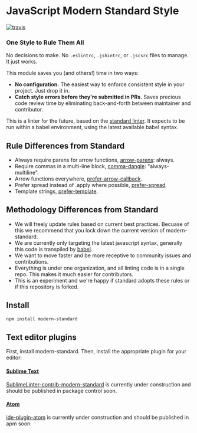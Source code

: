 # JavaScript Modern Standard Style
[![travis][travis-image]][travis-url]

[travis-image]: https://travis-ci.org/modern-standard/modern-standard.svg?branch=master
[travis-url]: https://travis-ci.org/modern-standard/modern-standard
[npm-image]: https://img.shields.io/npm/v/standard.svg?style=flat
[npm-url]: https://npmjs.org/package/standard
[downloads-image]: https://img.shields.io/npm/dm/standard.svg?style=flat
[downloads-url]: https://npmjs.org/package/standard

### One Style to Rule Them All

No decisions to make. No `.eslintrc`, `.jshintrc`, or `.jscsrc` files to manage. It just
works.

This module saves you (and others!) time in two ways:

- **No configuration.** The easiest way to enforce consistent style in your project. Just
  drop it in.
- **Catch style errors before they're submitted in PRs.** Saves precious code review time
  by eliminating back-and-forth between maintainer and contributor.

This is a linter for the future, based on the [standard linter]. It expects to be run within a babel environment, using the latest available babel syntax.

[standard linter]: https://github.com/feross/standard

## Rule Differences from Standard

* Always require parens for arrow functions, [arrow-parens]: always.
* Require commas in a multi-line block, [comma-dangle]: "always-multiline".
* Arrow functions everywhere, [prefer-arrow-callback].
* Prefer spread instead of .apply where possible, [prefer-spread].
* Template strings, [prefer-template].

[arrow-parens]: http://eslint.org/docs/rules/arrow-parens.html
[comma-dangle]: http://eslint.org/docs/rules/comma-dangle.html
[object-shorthand]: http://eslint.org/docs/rules/object-shorthand.html
[prefer-arrow-callback]: http://eslint.org/docs/rules/prefer-arrow-callback.html
[prefer-spread]: http://eslint.org/docs/rules/prefer-spread.html
[prefer-template]: http://eslint.org/docs/rules/prefer-template.html

## Methodology Differences from Standard

* We will freely update rules based on current best practices. Becuase of this we recommend that you lock down the current version of modern-standard.
* We are currently only targeting the latest javascript syntax, generally this code is transpiled by [babel].
* We want to move faster and be more receptive to community issues and contributions.
* Everything is under one organization, and all linting code is in a single repo. This makes it much easier for contributors.
* This is an experiment and we're happy if standard adopts these rules or if this repository is forked.

[babel]: http://babeljs.io/


## Install

```bash
npm install modern-standard
```

## Text editor plugins

First, install modern-standard. Then, install the appropriate plugin for your editor:

#### [Sublime Text](https://www.sublimetext.com/)

[SublimeLinter-contrib-modern-standard][SublimeLinter-contrib-modern-standard] is currently under construction and should be published in package control soon.

[SublimeLinter-contrib-modern-standard]: https://github.com/modern-standard/ide-plugin-sublime


#### [Atom](https://atom.io)

[ide-plugin-atom][ide-plugin-atom] is currently under construction and should be published in apm soon.

[ide-plugin-atom]: https://github.com/modern-standard/ide-plugin-atom
